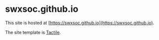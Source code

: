 # swxsoc.github.io

This site is hosted at [https://swxsoc.github.io](https://swxsoc.github.io).

The site template is [Tactile](https://github.com/pages-themes/tactile).
